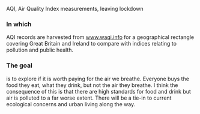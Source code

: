 AQI, Air Quality Index measurements, leaving lockdown

### In which
AQI records are harvested from www.waqi.info for a geographical rectangle covering Great Britain and Ireland to compare with indices relating to pollution and public health.

### The goal
is to explore if it is worth paying for the air we breathe. Everyone buys the food they eat, what they drink, but not the air they breathe. I think the consequence of this is that there are high standards for food and drink but air is polluted to a far worse extent. There will be a tie-in to current ecological concerns and urban living along the way.
